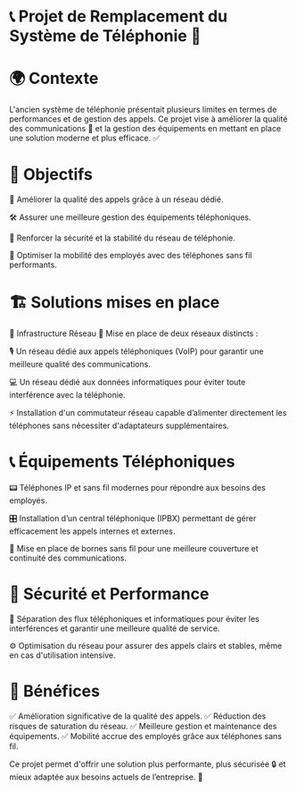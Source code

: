 # 📞 Projet de Remplacement du Système de Téléphonie 🚀
# 🌍 Contexte
L'ancien système de téléphonie présentait plusieurs limites en termes de performances et de gestion des appels. Ce projet vise à améliorer la qualité des communications 📶 et la gestion des équipements en mettant en place une solution moderne et plus efficace. ✅

# 🎯 Objectifs
📢 Améliorer la qualité des appels grâce à un réseau dédié.

🛠 Assurer une meilleure gestion des équipements téléphoniques.

🔐 Renforcer la sécurité et la stabilité du réseau de téléphonie.

📱 Optimiser la mobilité des employés avec des téléphones sans fil performants.

# 🏗 Solutions mises en place
🔌 Infrastructure Réseau
🔄 Mise en place de deux réseaux distincts :

🎙 Un réseau dédié aux appels téléphoniques (VoIP) pour garantir une meilleure qualité des communications.

💻 Un réseau dédié aux données informatiques pour éviter toute interférence avec la téléphonie.

⚡ Installation d'un commutateur réseau capable d’alimenter directement les téléphones sans nécessiter d'adaptateurs supplémentaires.

# 📞 Équipements Téléphoniques
📟 Téléphones IP et sans fil modernes pour répondre aux besoins des employés.

🎛 Installation d’un central téléphonique (IPBX) permettant de gérer efficacement les appels internes et externes.

📡 Mise en place de bornes sans fil pour une meilleure couverture et continuité des communications.

# 🔐 Sécurité et Performance
🚧 Séparation des flux téléphoniques et informatiques pour éviter les interférences et garantir une meilleure qualité de service.

⚙️ Optimisation du réseau pour assurer des appels clairs et stables, même en cas d'utilisation intensive.

# 🎉 Bénéfices
✅ Amélioration significative de la qualité des appels. ✅ Réduction des risques de saturation du réseau. ✅ Meilleure gestion et maintenance des équipements. ✅ Mobilité accrue des employés grâce aux téléphones sans fil.

Ce projet permet d'offrir une solution plus performante, plus sécurisée 🔒 et mieux adaptée aux besoins actuels de l’entreprise. 🚀

